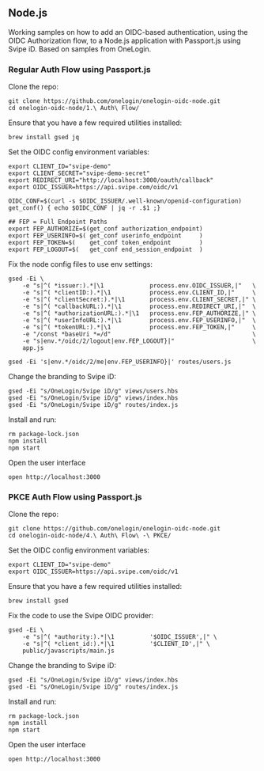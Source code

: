 ## Node.js  <!-- {docsify-ignore} -->

Working samples on how to add an OIDC-based authentication, using the OIDC
Authorization flow, to a Node.js application with Passport.js using Svipe iD.
Based on samples from OneLogin.

### Regular Auth Flow using Passport.js

Clone the repo:

    git clone https://github.com/onelogin/onelogin-oidc-node.git
    cd onelogin-oidc-node/1.\ Auth\ Flow/

Ensure that you have a few required utilities installed:

    brew install gsed jq

Set the OIDC config environment variables:

    export CLIENT_ID="svipe-demo"
    export CLIENT_SECRET="svipe-demo-secret"
    export REDIRECT_URI="http://localhost:3000/oauth/callback"
    export OIDC_ISSUER=https://api.svipe.com/oidc/v1

    OIDC_CONF=$(curl -s $OIDC_ISSUER/.well-known/openid-configuration)
    get_conf() { echo $OIDC_CONF | jq -r .$1 ;}

    ## FEP = Full Endpoint Paths
    export FEP_AUTHORIZE=$(get_conf authorization_endpoint)
    export FEP_USERINFO=$( get_conf userinfo_endpoint     )
    export FEP_TOKEN=$(    get_conf token_endpoint        )
    export FEP_LOGOUT=$(   get_conf end_session_endpoint  )

Fix the node config files to use env settings:

    gsed -Ei \
        -e "s|^( *issuer:).*|\1             process.env.OIDC_ISSUER,|"   \
        -e "s|^( *clientID:).*|\1           process.env.CLIENT_ID,|"     \
        -e "s|^( *clientSecret:).*|\1       process.env.CLIENT_SECRET,|" \
        -e "s|^( *callbackURL:).*|\1        process.env.REDIRECT_URI,|"  \
        -e "s|^( *authorizationURL:).*|\1   process.env.FEP_AUTHORIZE,|" \
        -e "s|^( *userInfoURL:).*|\1        process.env.FEP_USERINFO,|"  \
        -e "s|^( *tokenURL:).*|\1           process.env.FEP_TOKEN,|"     \
        -e "/const *baseUri *=/d"                                        \
        -e "s|env.*/oidc/2/logout|env.FEP_LOGOUT}|"                      \
        app.js

    gsed -Ei 's|env.*/oidc/2/me|env.FEP_USERINFO}|' routes/users.js

Change the branding to Svipe iD:

    gsed -Ei "s/OneLogin/Svipe iD/g" views/users.hbs
    gsed -Ei "s/OneLogin/Svipe iD/g" views/index.hbs
    gsed -Ei "s/OneLogin/Svipe iD/g" routes/index.js

Install and run:

    rm package-lock.json
    npm install
    npm start

Open the user interface

    open http://localhost:3000



### PKCE Auth Flow using Passport.js

Clone the repo:

    git clone https://github.com/onelogin/onelogin-oidc-node.git
    cd onelogin-oidc-node/4.\ Auth\ Flow\ -\ PKCE/

Set the OIDC config environment variables:

    export CLIENT_ID="svipe-demo"
    export OIDC_ISSUER=https://api.svipe.com/oidc/v1

Ensure that you have a few required utilities installed:

    brew install gsed

Fix the code to use the Svipe OIDC provider:

    gsed -Ei \
        -e "s|^( *authority:).*|\1          '$OIDC_ISSUER',|" \
        -e "s|^( *client_id:).*|\1          '$CLIENT_ID',|" \
        public/javascripts/main.js

Change the branding to Svipe iD:

    gsed -Ei "s/OneLogin/Svipe iD/g" views/index.hbs
    gsed -Ei "s/OneLogin/Svipe iD/g" routes/index.js

Install and run:

    rm package-lock.json
    npm install
    npm start

Open the user interface

    open http://localhost:3000
